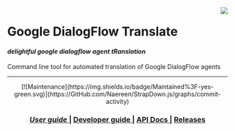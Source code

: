 <img src="./examples/docs/img/rust-logo.png" align="right" />

# Google DialogFlow Translate

#### *delightful google dialogflow agent tRanslation*

Command line tool for automated translation of Google DialogFlow agents

---
<div align="center">
[![Maintenance](https://img.shields.io/badge/Maintained%3F-yes-green.svg)](https://GitHub.com/Naereen/StrapDown.js/graphs/commit-activity)
</div>

<div align="center">
  <h3>
    <a href="https://github.com/jabber-tools/gdf_translate/blob/readme/README.md">
      <i>User guide</i>
    </a>
    <span> | </span>
    <a href="https://github.com/jabber-tools/gdf_translate/blob/readme/README-devnotes.md">
      Developer guide
    </a>
    <span> | </span>
    <a target="_blank" href="https://github.com/jabber-tools/gdf_translate/releases">
      API Docs
    </a>
    <span> | </span>
    <a href="https://github.com/jabber-tools/gdf_translate/releases">
      Releases
    </a>
  </h3>
</div>

<br/>
